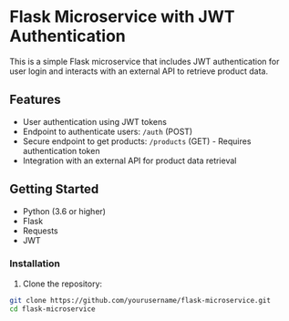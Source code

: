 # Flask Microservice with JWT Authentication

This is a simple Flask microservice that includes JWT authentication for user login and interacts with an external API to retrieve product data.

## Features

- User authentication using JWT tokens
- Endpoint to authenticate users: `/auth` (POST)
- Secure endpoint to get products: `/products` (GET) - Requires authentication token
- Integration with an external API for product data retrieval

## Getting Started

- Python (3.6 or higher)
- Flask
- Requests
- JWT

### Installation

1. Clone the repository:

```bash
git clone https://github.com/yourusername/flask-microservice.git
cd flask-microservice
